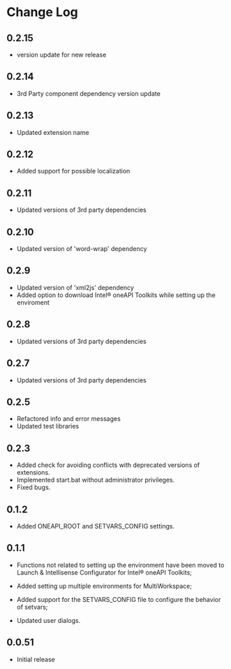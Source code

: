 # Change Log


## 0.2.15

- version update for new release

## 0.2.14

- 3rd Party component dependency version update

## 0.2.13

- Updated extension name

## 0.2.12

- Added support for possible localization

## 0.2.11

- Updated versions of 3rd party dependencies

## 0.2.10

- Updated version of 'word-wrap' dependency

## 0.2.9

- Updated version of 'xml2js' dependency
- Added option to download Intel® oneAPI Toolkits while setting up the enviroment

##  0.2.8

- Updated versions of 3rd party dependencies

##  0.2.7

- Updated versions of 3rd party dependencies

##  0.2.5

- Refactored info and error messages
- Updated test libraries

##  0.2.3

- Added check for avoiding conflicts with deprecated versions of extensions.
- Implemented start.bat without administrator privileges.
- Fixed bugs.

##  0.1.2

- Added ONEAPI_ROOT and SETVARS_CONFIG settings.

##  0.1.1
- Functions not related to setting up the environment have been moved to Launch & Intellisense Configurator for Intel® oneAPI Toolkits;

- Added setting up multiple environments for MultiWorkspace;

- Added support for the SETVARS_CONFIG file to configure the behavior of setvars;

- Updated user dialogs.

##  0.0.51

- Initial release